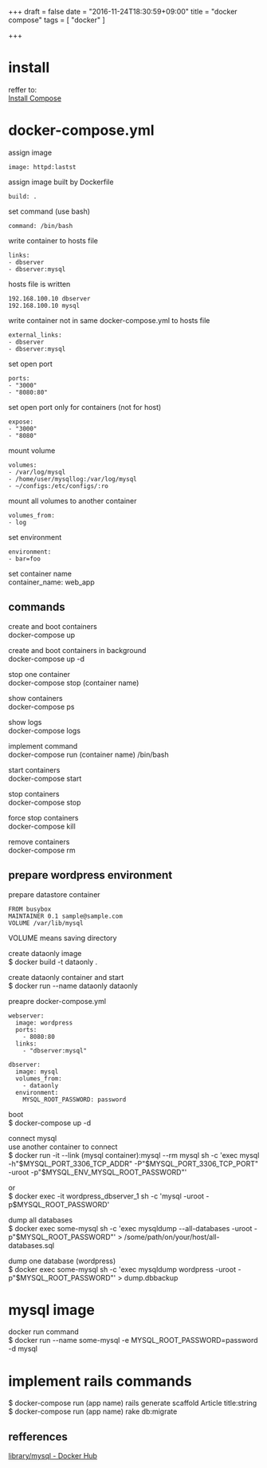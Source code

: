 +++
draft = false
date = "2016-11-24T18:30:59+09:00"
title = "docker compose"
tags = [ "docker" ]

+++

# install

reffer to:  
[Install Compose](https://docs.docker.com/compose/install/)

# docker-compose.yml

assign image  
```
image: httpd:lastst  
```

assign image built by Dockerfile  
```
build: .  
```

set command (use bash)  
```
command: /bin/bash  
```

write container to hosts file  
```
links:
- dbserver  
- dbserver:mysql  
```

hosts file is written  
```
192.168.100.10 dbserver
192.168.100.10 mysql
```

write container not in same docker-compose.yml to hosts file  
```
external_links:
- dbserver  
- dbserver:mysql  
```

set open port  
```
ports:
- "3000"  
- "8080:80"  
```

set open port only for containers (not for host)  
```
expose:
- "3000"  
- "8080"  
```

mount volume  
```
volumes:
- /var/log/mysql
- /home/user/mysqllog:/var/log/mysql
- ~/configs:/etc/configs/:ro
```

mount all volumes to another container  
```
volumes_from:
- log
```

set environment  
```
environment:
- bar=foo
```

set container name  
container_name: web_app

## commands

create and boot containers  
docker-compose up

create and boot containers in background  
docker-compose up -d

stop one container  
docker-compose stop (container name)

show containers  
docker-compose ps

show logs  
docker-compose logs

implement command  
docker-compose run (container name) /bin/bash

start containers  
docker-compose start

stop containers  
docker-compose stop

force stop containers  
docker-compose kill

remove containers  
docker-compose rm

## prepare wordpress environment

prepare datastore container  

```
FROM busybox
MAINTAINER 0.1 sample@sample.com
VOLUME /var/lib/mysql
```

VOLUME means saving directory  

create dataonly image  
$ docker build -t dataonly .

create dataonly container and start  
$ docker run --name dataonly dataonly

preapre docker-compose.yml  
```
webserver:
  image: wordpress
  ports:
    - 8080:80
  links:
    - "dbserver:mysql"

dbserver:
  image: mysql
  volumes_from:
    - dataonly
  environment:
    MYSQL_ROOT_PASSWORD: password
```

boot  
$ docker-compose up -d

connect mysql  
use another container to connect  
$ docker run -it --link (mysql container):mysql --rm mysql sh -c 'exec mysql -h"$MYSQL_PORT_3306_TCP_ADDR" -P"$MYSQL_PORT_3306_TCP_PORT" -uroot -p"$MYSQL_ENV_MYSQL_ROOT_PASSWORD"'

or  
$ docker exec -it wordpress_dbserver_1 sh -c 'mysql -uroot -p$MYSQL_ROOT_PASSWORD'

dump all databases  
$ docker exec some-mysql sh -c 'exec mysqldump --all-databases -uroot -p"$MYSQL_ROOT_PASSWORD"' > /some/path/on/your/host/all-databases.sql

dump one database (wordpress)  
$ docker exec some-mysql sh -c 'exec mysqldump wordpress -uroot -p"$MYSQL_ROOT_PASSWORD"' > dump.dbbackup

# mysql image

docker run command  
$ docker run --name some-mysql -e MYSQL_ROOT_PASSWORD=password -d mysql

# implement rails commands

$ docker-compose run (app name) rails generate scaffold Article title:string  
$ docker-compose run (app name) rake db:migrate  

## refferences

[library/mysql \- Docker Hub](https://hub.docker.com/_/mysql/)

